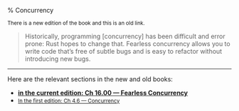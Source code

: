 % Concurrency

<small>There is a new edition of the book and this is an old link.</small>

> Historically, programming [concurrency] has been difficult and error prone: Rust hopes to change that.
> Fearless concurrency allows you to write code that’s free of subtle bugs and is easy to refactor without introducing new bugs.

---

Here are the relevant sections in the new and old books:

* **[in the current edition: Ch 16.00 — Fearless Concurrency][2]**
* <small>[In the first edition: Ch 4.6 — Concurrency][1]</small>


[1]: https://doc.rust-lang.org/1.30.0/book/first-edition/concurrency.html
[2]: ch16-00-concurrency.html

